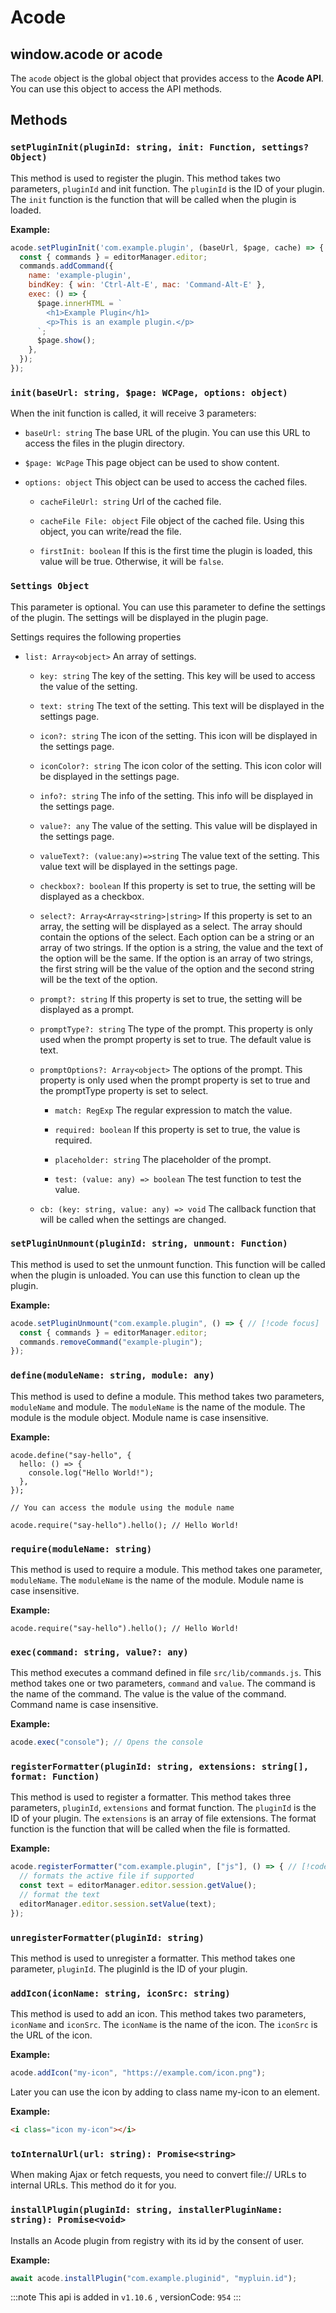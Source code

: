 # Acode

## window.acode or acode

The `acode` object is the global object that provides access to the **Acode API**. You can use this object to access the API methods.

## Methods

### `setPluginInit(pluginId: string, init: Function, settings? Object)`

This method is used to register the plugin. This method takes two parameters, `pluginId` and init function. The `pluginId` is the ID of your plugin. The `init` function is the function that will be called when the plugin is loaded.

**Example:**

```js
acode.setPluginInit('com.example.plugin', (baseUrl, $page, cache) => { // [!code focus]
  const { commands } = editorManager.editor;
  commands.addCommand({
    name: 'example-plugin',
    bindKey: { win: 'Ctrl-Alt-E', mac: 'Command-Alt-E' },
    exec: () => {
      $page.innerHTML = `
        <h1>Example Plugin</h1>
        <p>This is an example plugin.</p>
      `;
      $page.show();
    },
  });
});
```

### `init(baseUrl: string, $page: WCPage, options: object)`

When the init function is called, it will receive 3 parameters:

* `baseUrl: string` The base URL of the plugin. You can use this URL to access the files in the plugin directory.

* `$page: WcPage` This page object can be used to show content.

* `options: object` This object can be used to access the cached files.

   * `cacheFileUrl: string` Url of the cached file.

   * `cacheFile File: object` File object of the cached file. Using this object, you can write/read the file.
   * `firstInit: boolean` If this is the first time the plugin is loaded, this value will be true. Otherwise, it will be `false`.

### `Settings Object`

This parameter is optional. You can use this parameter to define the settings of the plugin. The settings will be displayed in the plugin page.

Settings requires the following properties

* `list: Array<object>` An array of settings.

   * `key: string` The key of the setting. This key will be used to access the value of the setting.

   * `text: string` The text of the setting. This text will be displayed in the settings page.

   * `icon?: string` The icon of the setting. This icon will be displayed in the settings page.

   * `iconColor?: string` The icon color of the setting. This icon color will be displayed in the settings page.

   * `info?: string` The info of the setting. This info will be displayed in the settings page.

   * `value?: any` The value of the setting. This value will be displayed in the settings page.

   * `valueText?: (value:any)=>string` The value text of the setting. This value text will be displayed in the settings page.

   * `checkbox?: boolean` If this property is set to true, the setting will be displayed as a checkbox.

   * `select?: Array<Array<string>|string>` If this property is set to an array, the setting will be displayed as a select. The array should contain the options of the select. Each option can be a string or an array of two strings. If the option is a string, the value and the text of the option will be the same. If the option is an array of two strings, the first string will be the value of the option and the second string will be the text of the option.

   * `prompt?: string` If this property is set to true, the setting will be displayed as a prompt.

   * `promptType?: string` The type of the prompt. This property is only used when the prompt property is set to true. The default value is text.

   * `promptOptions?: Array<object>` The options of the prompt. This property is only used when the prompt property is set to true and the promptType property is set to select.

     * `match: RegExp` The regular expression to match the value.

     * `required: boolean` If this property is set to true, the value is required.

     * `placeholder: string` The placeholder of the prompt.

     * `test: (value: any) => boolean` The test function to test the value.

   * `cb: (key: string, value: any) => void` The callback function that will be called when the settings are changed.


### `setPluginUnmount(pluginId: string, unmount: Function)`

This method is used to set the unmount function. This function will be called when the plugin is unloaded. You can use this function to clean up the plugin.

**Example:**

```js
acode.setPluginUnmount("com.example.plugin", () => { // [!code focus]
  const { commands } = editorManager.editor;
  commands.removeCommand("example-plugin");
});
```

### `define(moduleName: string, module: any)`

This method is used to define a module. This method takes two parameters, `moduleName` and module. The `moduleName` is the name of the module. The module is the module object. Module name is case insensitive.

**Example:**

```js{1-5}
acode.define("say-hello", {
  hello: () => {
    console.log("Hello World!");
  },
});

// You can access the module using the module name

acode.require("say-hello").hello(); // Hello World!
```

### `require(moduleName: string)`

This method is used to require a module. This method takes one parameter, `moduleName`. The `moduleName` is the name of the module. Module name is case insensitive.

**Example:**

```js{1}
acode.require("say-hello").hello(); // Hello World!
```

### `exec(command: string, value?: any)`

This method executes a command defined in file `src/lib/commands.js`. This method takes one or two parameters, `command` and `value`. The command is the name of the command. The value is the value of the command. Command name is case insensitive.

**Example:**

```js
acode.exec("console"); // Opens the console
```

### `registerFormatter(pluginId: string, extensions: string[], format: Function)`

This method is used to register a formatter. This method takes three parameters, `pluginId`, `extensions` and format function. The `pluginId` is the ID of your plugin. The `extensions` is an array of file extensions. The format function is the function that will be called when the file is formatted.

**Example:**

```js
acode.registerFormatter("com.example.plugin", ["js"], () => { // [!code focus]
  // formats the active file if supported
  const text = editorManager.editor.session.getValue();
  // format the text
  editorManager.editor.session.setValue(text);
});
```

### `unregisterFormatter(pluginId: string)`

This method is used to unregister a formatter. This method takes one parameter, `pluginId`. The pluginId is the ID of your plugin.

### `addIcon(iconName: string, iconSrc: string)`

This method is used to add an icon. This method takes two parameters, `iconName` and `iconSrc`. The `iconName` is the name of the icon. The `iconSrc` is the URL of the icon.

**Example:**

```js
acode.addIcon("my-icon", "https://example.com/icon.png");
```

Later you can use the icon by adding to class name my-icon to an element.

**Example:**

```html
<i class="icon my-icon"></i>
```

### `toInternalUrl(url: string): Promise<string>`

When making Ajax or fetch requests, you need to convert file:// URLs to internal URLs. This method do it for you.

### `installPlugin(pluginId: string, installerPluginName: string): Promise<void>`

Installs an Acode plugin from registry with its id by the consent of user.

**Example:**

```js
await acode.installPlugin("com.example.pluginid", "mypluin.id");
```

:::note
This api is added in `v1.10.6` , versionCode: `954`
:::
